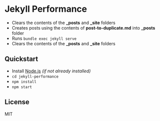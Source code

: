 # Jekyll Performance

- Clears the contents of the **_posts** and **_site** folders
- Creates posts using the contents of **post-to-duplicate.md** into **_posts** folder
- Runs `bundle exec jekyll serve`
- Clears the contents of the **_posts** and **_site** folders

## Quickstart

- Install [Node.js](https://nodejs.org/en/) *(if not already installed)*
- `cd jekyll-performance`
- `npm install`
- `npm start`

## License

MIT
